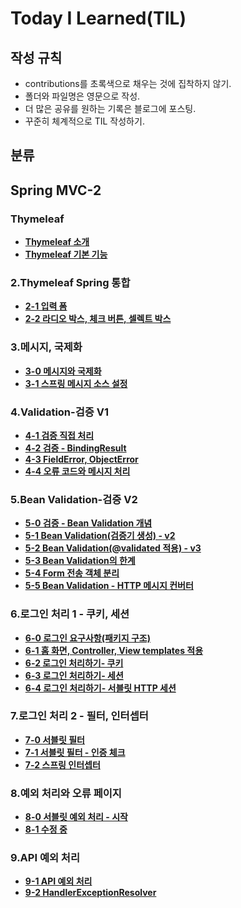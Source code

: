 # Today I Learned(TIL)

## 작성 규칙
- contributions를 초록색으로 채우는 것에 집착하지 않기.
- 폴더와 파일명은 영문으로 작성.
- 더 많은 공유를 원하는 기록은 블로그에 포스팅.
- 꾸준히 체계적으로 TIL 작성하기. 

## 분류

## Spring MVC-2

### Thymeleaf
 - [**Thymeleaf 소개**](https://github.com/YeongJae0114/TIL/blob/main/Spring-MVC-2/Thymeleaf/Thymeleaf_0.md)
 - [**Thymeleaf 기본 기능**](https://github.com/YeongJae0114/TIL/blob/main/Spring-MVC-2/Thymeleaf/Thymeleaf_1.md)
 
### 2.Thymeleaf Spring 통합
 - [**2-1 입력 폼**](https://github.com/YeongJae0114/TIL/blob/main/Spring-MVC-2/Spring-MVC_2-1.md)
 - [**2-2 라디오 박스, 체크 버튼, 셀렉트 박스**](https://github.com/YeongJae0114/TIL/blob/main/Spring-MVC-2/Spring-MVC_2-2.md)

### 3.메시지, 국제화
- [**3-0 메시지와 국제화**](https://github.com/YeongJae0114/TIL/blob/main/Spring-MVC-2/Spring-MVC_3-0.md)
- [**3-1 스프링 메시지 소스 설정**](https://github.com/YeongJae0114/TIL/blob/main/Spring-MVC-2/Spring-MVC_3-1.md)


### 4.Validation-검증 V1
- [**4-1 검증 직접 처리**](https://github.com/YeongJae0114/TIL/blob/main/Spring-MVC-2/Spring-MVC_4-1.md)
- [**4-2 검증 - BindingResult**](https://github.com/YeongJae0114/TIL/blob/main/Spring-MVC-2/Spring-MVC_4-2.md)
- [**4-3 FieldError, ObjectError**](https://github.com/YeongJae0114/TIL/blob/main/Spring-MVC-2/Spring-MVC_4-3.md)
- [**4-4 오류 코드와 메시지 처리**](https://github.com/YeongJae0114/TIL/blob/main/Spring-MVC-2/Spring-MVC_4-4.md)


### 5.Bean Validation-검증 V2
- [**5-0 검증 - Bean Validation 개념**](https://github.com/YeongJae0114/TIL/blob/main/Spring-MVC-2/Spring-MVC_5-0.md)
- [**5-1 Bean Validation(검증기 생성) - v2**](https://github.com/YeongJae0114/TIL/blob/main/Spring-MVC-2/Spring-MVC_5-1.md)
- [**5-2 Bean Validation(@validated 적용) - v3**](https://github.com/YeongJae0114/TIL/blob/main/Spring-MVC-2/Spring-MVC_5-2.md)
- [**5-3 Bean Validation의 한계**](https://github.com/YeongJae0114/TIL/blob/main/Spring-MVC-2/Spring-MVC_5-3.md)
- [**5-4 Form 전송 객체 분리**](https://github.com/YeongJae0114/TIL/blob/main/Spring-MVC-2/Spring-MVC_5-4.md)
- [**5-5 Bean Validation - HTTP 메시지 컨버터**](https://github.com/YeongJae0114/TIL/blob/main/Spring-MVC-2/Spring-MVC_5-5.md)


### 6.로그인 처리 1 - 쿠키, 세션
- [**6-0 로그인 요구사항(패키지 구조)**](https://github.com/YeongJae0114/TIL/blob/main/Spring-MVC-2/Spring-MVC_6-0.md)
- [**6-1 홈 화면, Controller, View templates 적용**](https://github.com/YeongJae0114/TIL/blob/main/Spring-MVC-2/Spring-MVC_6-1.md)
- [**6-2 로그인 처리하기- 쿠키**](https://github.com/YeongJae0114/TIL/blob/main/Spring-MVC-2/Spring-MVC_6-2.md)
- [**6-3 로그인 처리하기- 세션**](https://github.com/YeongJae0114/TIL/blob/main/Spring-MVC-2/Spring-MVC_6-3.md)
- [**6-4 로그인 처리하기- 서블릿 HTTP 세션**](https://github.com/YeongJae0114/TIL/blob/main/Spring-MVC-2/Spring-MVC_6-4.md)


### 7.로그인 처리 2 - 필터, 인터셉터
- [**7-0 서블릿 필터**](https://github.com/YeongJae0114/TIL/blob/main/Spring-MVC-2/Spring-MVC_7-0.md)
- [**7-1 서블릿 필터 - 인증 체크**](https://github.com/YeongJae0114/TIL/blob/main/Spring-MVC-2/Spring-MVC_7-1.md)
- [**7-2 스프링 인터셉터**](https://github.com/YeongJae0114/TIL/blob/main/Spring-MVC-2/Spring-MVC_7-2.md)


### 8.예외 처리와 오류 페이지
- [**8-0 서블릿 예외 처리 - 시작**](https://github.com/YeongJae0114/TIL/blob/main/Spring-MVC-2/Spring-MVC_8-0.md)
- [**8-1 수정 중**](https://github.com/YeongJae0114/TIL/blob/main/Spring-MVC-2/Spring-MVC_8-1.md)


### 9.API 예외 처리
- [**9-1 API 예외 처리**](https://github.com/YeongJae0114/TIL/blob/main/Spring-MVC-2/Spring-MVC_9-1.md)
- [**9-2 HandlerExceptionResolver**](https://github.com/YeongJae0114/TIL/blob/main/Spring-MVC-2/Spring-MVC_9-2.md)



